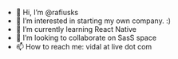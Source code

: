 - 👋 Hi, I’m @rafiusks
- 👀 I’m interested in starting my own company. :)
- 🌱 I’m currently learning React Native
- 💞️ I’m looking to collaborate on SasS space
- 📫 How to reach me: vidal at live dot com

<!---
rafiusks/rafiusks is a ✨ special ✨ repository because its `README.md` (this file) appears on your GitHub profile.
You can click the Preview link to take a look at your changes.
--->
